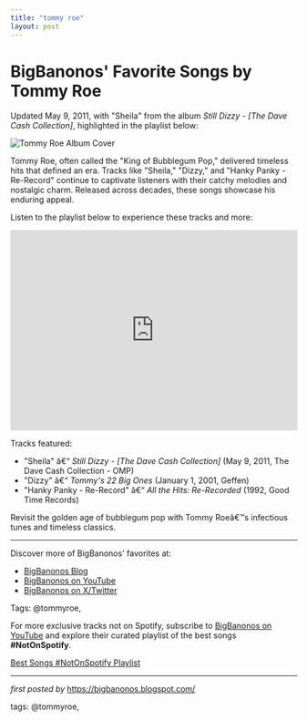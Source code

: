 ```yaml
---
title: "tommy roe"
layout: post
---
```

<div class="post-title"> <h1>BigBanonos' Favorite Songs by Tommy Roe</h1>
</div>
<p>Updated May 9, 2011, with "Sheila" from the album <i>Still Dizzy - [The Dave Cash Collection]</i>, highlighted in the playlist below:</p>
<div class="post-image"> <img src="https://lastfm.freetls.fastly.net/i/u/ar0/be5f8292172503d15b61ea6f6dc9e974.jpg" alt="Tommy Roe Album Cover">
</div>
<p>Tommy Roe, often called the "King of Bubblegum Pop," delivered timeless hits that defined an era. Tracks like "Sheila," "Dizzy," and "Hanky Panky - Re-Record" continue to captivate listeners with their catchy melodies and nostalgic charm. Released across decades, these songs showcase his enduring appeal.</p>
<p>Listen to the playlist below to experience these tracks and more:</p>
<div class="spotify-embed"> <iframe src="https://open.spotify.com/embed/playlist/1SffZLAZTsZ9ePESIMpIyw?utm_source=generator" width="100%" height="352" frameBorder="0" allowfullscreen="" allow="autoplay; clipboard-write; encrypted-media; fullscreen; picture-in-picture" loading="lazy"></iframe>
</div>
<p>Tracks featured:</p>
<ul> <li>"Sheila" â€“ <i>Still Dizzy - [The Dave Cash Collection]</i> (May 9, 2011, The Dave Cash Collection - OMP)</li> <li>"Dizzy" â€“ <i>Tommy's 22 Big Ones</i> (January 1, 2001, Geffen)</li> <li>"Hanky Panky - Re-Record" â€“ <i>All the Hits: Re-Recorded</i> (1992, Good Time Records)</li>
</ul>
<p>Revisit the golden age of bubblegum pop with Tommy Roeâ€™s infectious tunes and timeless classics.</p>
<hr>
<div class="post-footer"> <p>Discover more of BigBanonos' favorites at:</p> <ul> <li><a href="https://bigbanonos.blogspot.com/" target="_blank">BigBanonos Blog</a></li> <li><a href="https://www.youtube.com/@BigBanonos" target="_blank">BigBanonos on YouTube</a></li> <li><a href="https://x.com/bigbanonos" target="_blank">BigBanonos on X/Twitter</a></li> </ul>
</div>
<div class="post-tags"> Tags: @tommyroe,
</div>


<!--Subscribe and Playlist Links-->
<div>
    <p>For more exclusive tracks not on Spotify, subscribe to <a href="https://www.youtube.com/@BigBanonos" target="_blank">BigBanonos on YouTube</a> and explore their curated playlist of the best songs <strong>#NotOnSpotify</strong>.</p>
    <p><a href="https://www.youtube.com/playlist?list=PLtuNtuTatqI0kFahUCbtbfenC_ET5O_tr" target="_blank">Best Songs #NotOnSpotify Playlist<br /></a></p></div>

<hr />

<p><em>first posted by</em> <a href="https://bigbanonos.blogspot.com/" rel="noopener" target="_new">https://bigbanonos.blogspot.com/</a></p>

<p>tags: @tommyroe,</p>
